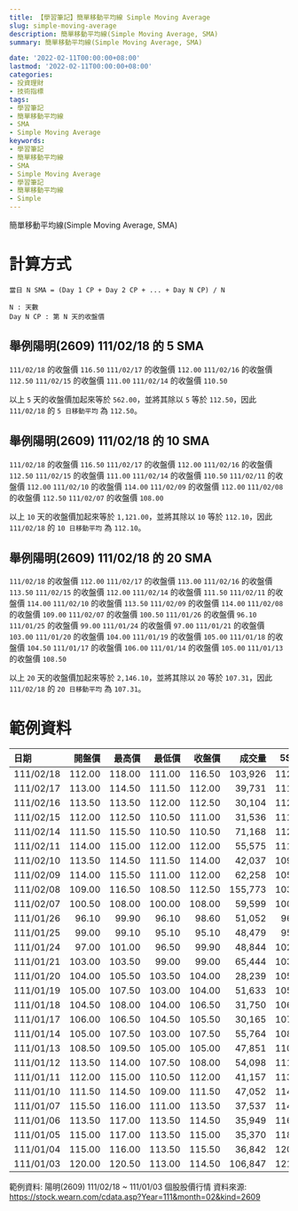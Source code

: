```yaml
---
title: 【學習筆記】簡單移動平均線 Simple Moving Average
slug: simple-moving-average
description: 簡單移動平均線(Simple Moving Average, SMA)
summary: 簡單移動平均線(Simple Moving Average, SMA)

date: '2022-02-11T00:00:00+08:00'
lastmod: '2022-02-11T00:00:00+08:00'
categories:
- 投資理財
- 技術指標
tags:
- 學習筆記
- 簡單移動平均線
- SMA
- Simple Moving Average
keywords:
- 學習筆記
- 簡單移動平均線
- SMA
- Simple Moving Average
- 學習筆記
- 簡單移動平均線
- Simple
---
```


簡單移動平均線(Simple Moving Average, SMA)

# 計算方式

```text
當日 N SMA = (Day 1 CP + Day 2 CP + ... + Day N CP) / N

N : 天數
Day N CP : 第 N 天的收盤價
```

## 舉例陽明(2609) 111/02/18 的 5 SMA

`111/02/18` 的收盤價 `116.50`
`111/02/17` 的收盤價 `112.00`
`111/02/16` 的收盤價 `112.50`
`111/02/15` 的收盤價 `111.00`
`111/02/14` 的收盤價 `110.50`

以上 `5` 天的收盤價加起來等於 `562.00`，並將其除以 `5` 等於 `112.50`，因此 `111/02/18` 的 `5 日移動平均` 為 `112.50`。

## 舉例陽明(2609) 111/02/18 的 10 SMA

`111/02/18` 的收盤價 `116.50`
`111/02/17` 的收盤價 `112.00`
`111/02/16` 的收盤價 `112.50`
`111/02/15` 的收盤價 `111.00`
`111/02/14` 的收盤價 `110.50`
`111/02/11` 的收盤價 `112.00`
`111/02/10` 的收盤價 `114.00`
`111/02/09` 的收盤價 `112.00`
`111/02/08` 的收盤價 `112.50`
`111/02/07` 的收盤價 `108.00`

以上 `10` 天的收盤價加起來等於 `1,121.00`，並將其除以 `10` 等於 `112.10`，因此 `111/02/18` 的 `10 日移動平均` 為 `112.10`。

## 舉例陽明(2609) 111/02/18 的 20 SMA

`111/02/18` 的收盤價 `112.00`
`111/02/17` 的收盤價 `113.00`
`111/02/16` 的收盤價 `113.50`
`111/02/15` 的收盤價 `112.00`
`111/02/14` 的收盤價 `111.50`
`111/02/11` 的收盤價 `114.00`
`111/02/10` 的收盤價 `113.50`
`111/02/09` 的收盤價 `114.00`
`111/02/08` 的收盤價 `109.00`
`111/02/07` 的收盤價 `100.50`
`111/01/26` 的收盤價 `96.10`
`111/01/25` 的收盤價 `99.00`
`111/01/24` 的收盤價 `97.00`
`111/01/21` 的收盤價 `103.00`
`111/01/20` 的收盤價 `104.00`
`111/01/19` 的收盤價 `105.00`
`111/01/18` 的收盤價 `104.50`
`111/01/17` 的收盤價 `106.00`
`111/01/14` 的收盤價 `105.00`
`111/01/13` 的收盤價 `108.50`

以上 `20` 天的收盤價加起來等於 `2,146.10`，並將其除以 `20` 等於 `107.31`，因此 `111/02/18` 的 `20 日移動平均` 為 `107.31`。

# 範例資料

| 日期       | 開盤價 | 最高價 | 最低價 | 收盤價 |  成交量 |   5SMA |  10SMA |  20SMA |
|:-----------|-------:|-------:|-------:|-------:|--------:|-------:|-------:|-------:|
| 111/02/18  | 112.00 | 118.00 | 111.00 | 116.50 | 103,926 | 112.50 | 112.10 | 109.56 |
| 111/02/17  | 113.00 | 114.50 | 111.50 | 112.00 |  39,731 | 111.60 | 110.31 | 108.93 |
| 111/02/16  | 113.50 | 113.50 | 112.00 | 112.50 |  30,104 | 112.00 | 108.62 | 108.62 |
| 111/02/15  | 112.00 | 112.50 | 110.50 | 111.00 |  31,536 | 111.90 | 108.19 | 107.36 |
| 111/02/14  | 111.50 | 115.50 | 110.50 | 110.50 |  71,168 | 112.20 | 107.84 | 106.16 |
| 111/02/11  | 114.00 | 115.00 | 112.00 | 112.00 |  55,575 | 111.70 | 107.46 | 105.51 |
| 111/02/10  | 113.50 | 114.50 | 111.50 | 114.00 |  42,037 | 109.02 | 106.70 | 104.71 |
| 111/02/09  | 114.00 | 115.50 | 111.00 | 112.00 |  62,258 | 105.24 | 105.24 | 103.96 |
| 111/02/08  | 109.00 | 116.50 | 108.50 | 112.50 | 155,773 | 103.55 | 103.55 | 103.31 |
| 111/02/07  | 100.50 | 108.00 | 100.00 | 108.00 |  59,599 | 100.57 | 100.57 | 102.81 |
| 111/01/26  |  96.10 |  99.90 |  96.10 |  98.60 |  51,052 |  96.85 |  96.85 | 102.51 |
| 111/01/25  |  99.00 |  99.10 |  95.10 |  95.10 |  48,479 |  95.10 |  95.10 | 103.45 |
| 111/01/24  |  97.00 | 101.00 |  96.50 |  99.90 |  48,844 | 102.68 | 105.14 | 111.45 |
| 111/01/21  | 103.00 | 103.50 |  99.00 |  99.00 |  65,444 | 103.80 | 106.30 | 112.58 |
| 111/01/20  | 104.00 | 105.50 | 103.50 | 104.00 |  28,239 | 105.50 | 107.75 | 113.75 |
| 111/01/19  | 105.00 | 107.50 | 103.00 | 104.00 |  51,633 | 105.70 | 108.80 | 114.75 |
| 111/01/18  | 104.50 | 108.00 | 104.00 | 106.50 |  31,750 | 106.50 | 109.90 | 115.83 |
| 111/01/17  | 106.00 | 106.50 | 104.50 | 105.50 |  30,165 | 107.60 | 110.80 | 116.60 |
| 111/01/14  | 105.00 | 107.50 | 103.00 | 107.50 |  55,764 | 108.80 | 111.70 | 117.50 |
| 111/01/13  | 108.50 | 109.50 | 105.00 | 105.00 |  47,851 | 110.00 | 113.05 | 118.23 |
| 111/01/12  | 113.50 | 114.00 | 107.50 | 108.00 |  54,098 | 111.90 | 115.00 | 119.10 |
| 111/01/11  | 112.00 | 115.00 | 110.50 | 112.00 |  41,157 | 113.30 | 116.70 | 119.70 |
| 111/01/10  | 111.50 | 114.50 | 109.00 | 111.50 |  47,052 | 114.00 | 117.75 | 120.48 |
| 111/01/07  | 115.50 | 116.00 | 111.00 | 113.50 |  37,537 | 114.60 | 118.85 | 121.10 |
| 111/01/06  | 113.50 | 117.00 | 113.50 | 114.50 |  35,949 | 116.10 | 119.75 | 121.85 |
| 111/01/05  | 115.00 | 117.00 | 113.50 | 115.00 |  35,370 | 118.10 | 120.70 | 122.48 |
| 111/01/04  | 115.00 | 116.00 | 113.50 | 115.50 |  36,842 | 120.10 | 121.75 | 123.05 |
| 111/01/03  | 120.00 | 120.50 | 113.00 | 114.50 | 106,847 | 121.50 | 122.40 | 123.55 |

範例資料: 陽明(2609) 111/02/18 ~ 111/01/03 個股股價行情
資料來源: https://stock.wearn.com/cdata.asp?Year=111&month=02&kind=2609
